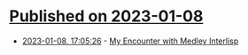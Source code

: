 # [Published on 2023-01-08](index.md)

* [2023-01-08, 17:05:26](https://news.ycombinator.com/item?id=34300806) - [My Encounter with Medley Interlisp](https://journal.paoloamoroso.com/my-encounter-with-medley-interlisp)
